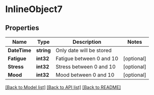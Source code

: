 # InlineObject7

## Properties

Name | Type | Description | Notes
------------ | ------------- | ------------- | -------------
**DateTime** | **string** | Only date will be stored | 
**Fatigue** | **int32** | Fatigue between 0 and 10 | [optional] 
**Stress** | **int32** | Stress between 0 and 10 | [optional] 
**Mood** | **int32** | Mood between 0 and 10 | [optional] 

[[Back to Model list]](../README.md#documentation-for-models) [[Back to API list]](../README.md#documentation-for-api-endpoints) [[Back to README]](../README.md)


